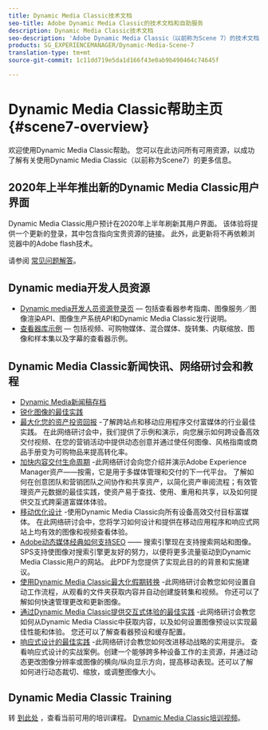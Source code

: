 ```yaml
---
title: Dynamic Media Classic技术文档
seo-title: Adobe Dynamic Media Classic的技术文档和自助服务
description: Dynamic Media Classic技术文档
seo-description: 'Adobe Dynamic Media Classic（以前称为Scene 7）的技术文档、发行说明和自助资料 '
products: SG_EXPERIENCEMANAGER/Dynamic-Media-Scene-7
translation-type: tm+mt
source-git-commit: 1c11dd719e5da1d166f43e0ab9b490464c74645f

---
```



# Dynamic Media Classic帮助主页 {#scene7-overview}

欢迎使用Dynamic Media Classic帮助。 您可以在此访问所有可用资源，以成功了解有关使用Dynamic Media Classic（以前称为Scene7）的更多信息。

## 2020年上半年推出新的Dynamic Media Classic用户界面

Dynamic Media Classic用户预计在2020年上半年刷新其用户界面。 该体验将提供一个更新的登录，其中包含指向宝贵资源的链接。 此外，此更新将不再依赖浏览器中的Adobe flash技术。

请参阅 [常见问题解答](new-ui-2020.md)。

## Dynamic media开发人员资源

* [Dynamic media开发人员资源登录页](https://docs.adobe.com/content/help/en/dynamic-media-developer-resources/landing/home.html) — 包括查看器参考指南、图像服务／图像渲染API、图像生产系统API和Dynamic Media Classic发行说明。
* [查看器库示例](https://landing.adobe.com/en/na/dynamic-media/ctir-2755/live-demos.html) — 包括视频、可购物媒体、混合媒体、旋转集、内联缩放、图像和样本集以及字幕的查看器示例。

## Dynamic Media Classic新闻快讯、网络研讨会和教程

* [Dynamic Media新闻稿存档](dynamic-media-newsletter.md)
* [锐化图像的最佳实践](/help/assets/s7_sharpening_images.pdf)
* [最大化您的资产投资回报](https://adobecustomersuccess.adobeconnect.com/p5ar3hfrrec/?launcher=false&fcsContent=true&pbMode=normal&proto=true) -了解跨站点和移动应用程序交付富媒体的行业最佳实践。 在此网络研讨会中，我们提供了示例和演示，向您展示如何跨设备高效交付视频、在您的营销活动中提供动态创意并通过使任何图像、风格指南或商品手册变为可购物品来提高转化率。
* [加快内容交付生命周期](https://adobecustomersuccess.adobeconnect.com/p88ducm9pqv/) -此网络研讨会向您介绍并演示Adobe Experience Manager资产——按需，它是用于多媒体管理和交付的下一代平台。 了解如何在创意团队和营销团队之间协作和共享资产，以简化资产审阅流程；有效管理资产元数据的最佳实践，使资产易于查找、使用、重用和共享，以及如何提供交互式跨渠道富媒体体验。
* [移动优化设计](https://adobecustomersuccess.adobeconnect.com/p6oqd3wydif/?launcher=false&fcsContent=true&pbMode=normal&proto=true) -使用Dynamic Media Classic向所有设备高效交付目标富媒体。 在此网络研讨会中，您将学习如何设计和提供在移动应用程序和响应式网站上均有效的图像和视频查看体验。
* [Adobe动态媒体经典如何支持SEO](/help/assets/s7_seo.pdf) —— 搜索引擎现在支持搜索网站和图像。 SPS支持使图像对搜索引擎更友好的努力，以便将更多流量驱动到Dynamic Media Classic用户的网站。 此PDF为您提供了实现此目的的背景和实施建议。
* [使用Dynamic Media Classic最大化假期转换](https://adobecustomersuccess.adobeconnect.com/p32n1yr85c9/?proto=true) -此网络研讨会教您如何设置自动工作流程，从观看的文件夹获取内容并自动创建旋转集和视频。 你还可以了解如何快速管理更改和更新图像。
* [通过Dynamic Media Classic提供交互式体验的最佳实践](http://seminars.adobeconnect.com/p7wb8ej3u6d/) -此网络研讨会教您如何从Dynamic Media Classic中获取内容，以及如何设置图像预设以实现最佳性能和体验。 您还可以了解查看器预设和缓存配置。
* [响应式设计的最佳实践](http://offers.adobe.com/en/na/marketing/landings/_40458_responsive_design_live_on_demand_webinar.html) -此网络研讨会教您如何改进移动战略的实用提示。 查看响应式设计的实战案例。创建一个能够跨多种设备工作的主资源，并通过动态更改图像分辨率或图像的横向/纵向显示方向，提高移动表现。还可以了解如何进行动态裁切、缩放，或调整图像大小。

## Dynamic Media Classic Training

转 [到此处](http://training.adobe.com/training/courses.html#product=adobe-scene7) ，查看当前可用的培训课程。
[Dynamic Media Classic培训视频](https://marketing.adobe.com/resources/help/en_US/s7/training-videos/)。
